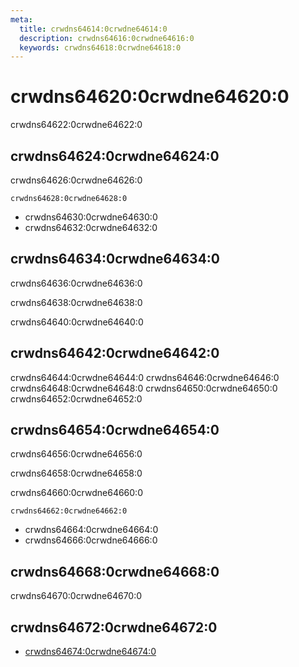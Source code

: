 ```yaml
---
meta:
  title: crwdns64614:0crwdne64614:0
  description: crwdns64616:0crwdne64616:0
  keywords: crwdns64618:0crwdne64618:0
---
```


# crwdns64620:0crwdne64620:0
crwdns64622:0crwdne64622:0

<entry-ad />

## crwdns64624:0crwdne64624:0
crwdns64626:0crwdne64626:0

`crwdns64628:0crwdne64628:0`
- crwdns64630:0crwdne64630:0
- crwdns64632:0crwdne64632:0


## crwdns64634:0crwdne64634:0
crwdns64636:0crwdne64636:0

  crwdns64638:0crwdne64638:0

  crwdns64640:0crwdne64640:0

## crwdns64642:0crwdne64642:0
crwdns64644:0crwdne64644:0
<alert type="success">crwdns64646:0crwdne64646:0</alert>
<alert type="info">crwdns64648:0crwdne64648:0</alert>
<alert type="warning">crwdns64650:0crwdne64650:0</alert>
<alert type="error">crwdns64652:0crwdne64652:0</alert>

## crwdns64654:0crwdne64654:0
crwdns64656:0crwdne64656:0

  crwdns64658:0crwdne64658:0

  crwdns64660:0crwdne64660:0

  `crwdns64662:0crwdne64662:0`
  - crwdns64664:0crwdne64664:0
  - crwdns64666:0crwdne64666:0

## crwdns64668:0crwdne64668:0
crwdns64670:0crwdne64670:0

## crwdns64672:0crwdne64672:0
  - [crwdns64674:0crwdne64674:0]()

<doc-footer />
